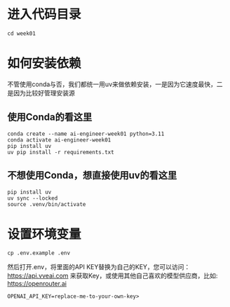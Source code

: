# 进入代码目录
```
cd week01
```

# 如何安装依赖
不管使用conda与否，我们都统一用uv来做依赖安装，一是因为它速度最快，二是因为比较好管理安装源
## 使用Conda的看这里
```
conda create --name ai-engineer-week01 python=3.11
conda activate ai-engineer-week01
pip install uv
uv pip install -r requirements.txt
```

## 不想使用Conda，想直接使用uv的看这里
```
pip install uv
uv sync --locked
source .venv/bin/activate 
```

# 设置环境变量
```
cp .env.example .env
```
然后打开.env，将里面的API KEY替换为自己的KEY，您可以访问：https://api.vveai.com 来获取Key，或使用其他自己喜欢的模型供应商，比如: https://openrouter.ai
```
OPENAI_API_KEY=replace-me-to-your-own-key>
```